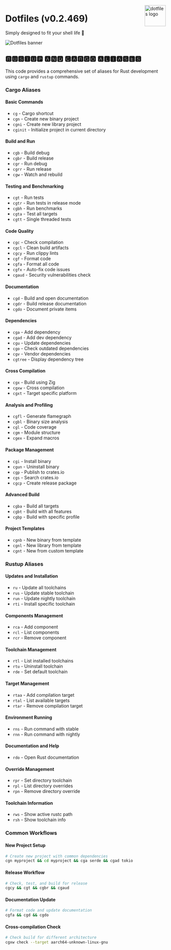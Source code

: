 <!-- markdownlint-disable MD033 MD041 MD043 -->
<img
  src="https://kura.pro/dotfiles/v2/images/logos/dotfiles.svg"
  alt="dotfiles logo"
  width="66"
  align="right"
/>
<!-- markdownlint-enable MD033 MD041 -->

# Dotfiles (v0.2.469)

Simply designed to fit your shell life 🐚

![Dotfiles banner][banner]

## 🆁🆄🆂🆃🆄🅿 🅰🅽🅳 🅲🅰🆁🅶🅾 🅰🅻🅸🅰🆂🅴🆂

This code provides a comprehensive set of aliases for Rust development
using `cargo` and `rustup` commands.

### Cargo Aliases

#### Basic Commands

- `cg` - Cargo shortcut
- `cgn` - Create new binary project
- `cgni` - Create new library project
- `cginit` - Initialize project in current directory

#### Build and Run

- `cgb` - Build debug
- `cgbr` - Build release
- `cgr` - Run debug
- `cgrr` - Run release
- `cgw` - Watch and rebuild

#### Testing and Benchmarking

- `cgt` - Run tests
- `cgtr` - Run tests in release mode
- `cgbh` - Run benchmarks
- `cgta` - Test all targets
- `cgtt` - Single threaded tests

#### Code Quality

- `cgc` - Check compilation
- `cgcl` - Clean build artifacts
- `cgcy` - Run clippy lints
- `cgf` - Format code
- `cgfa` - Format all code
- `cgfx` - Auto-fix code issues
- `cgaud` - Security vulnerabilities check

#### Documentation

- `cgd` - Build and open documentation
- `cgdr` - Build release documentation
- `cgdo` - Document private items

#### Dependencies

- `cga` - Add dependency
- `cgad` - Add dev dependency
- `cgu` - Update dependencies
- `cgo` - Check outdated dependencies
- `cgv` - Vendor dependencies
- `cgtree` - Display dependency tree

#### Cross Compilation

- `cgx` - Build using Zig
- `cgxw` - Cross compilation
- `cgxt` - Target specific platform

#### Analysis and Profiling

- `cgfl` - Generate flamegraph
- `cgbl` - Binary size analysis
- `cgl` - Code coverage
- `cgm` - Module structure
- `cgex` - Expand macros

#### Package Management

- `cgi` - Install binary
- `cgun` - Uninstall binary
- `cgp` - Publish to crates.io
- `cgs` - Search crates.io
- `cgcp` - Create release package

#### Advanced Build

- `cgba` - Build all targets
- `cgbt` - Build with all features
- `cgbp` - Build with specific profile

#### Project Templates

- `cgnb` - New binary from template
- `cgnl` - New library from template
- `cgnt` - New from custom template

### Rustup Aliases

#### Updates and Installation

- `ru` - Update all toolchains
- `rus` - Update stable toolchain
- `run` - Update nightly toolchain
- `rti` - Install specific toolchain

#### Components Management

- `rca` - Add component
- `rcl` - List components
- `rcr` - Remove component

#### Toolchain Management

- `rtl` - List installed toolchains
- `rtu` - Uninstall toolchain
- `rde` - Set default toolchain

#### Target Management

- `rtaa` - Add compilation target
- `rtal` - List available targets
- `rtar` - Remove compilation target

#### Environment Running

- `rns` - Run command with stable
- `rnn` - Run command with nightly

#### Documentation and Help

- `rdo` - Open Rust documentation

#### Override Management

- `rpr` - Set directory toolchain
- `rpl` - List directory overrides
- `rpn` - Remove directory override

#### Toolchain Information

- `rws` - Show active rustc path
- `rsh` - Show toolchain info

### Common Workflows

#### New Project Setup

```bash
# Create new project with common dependencies
cgn myproject && cd myproject && cga serde && cgad tokio
```

#### Release Workflow

```bash
# Check, test, and build for release
cgcy && cgt && cgbr && cgaud
```

#### Documentation Update

```bash
# Format code and update documentation
cgfa && cgd && cgdo
```

#### Cross-compilation Check

```bash
# Check build for different architecture
cgxw check --target aarch64-unknown-linux-gnu
```

[banner]: https://kura.pro/dotfiles/v2/images/titles/title-dotfiles.svg
